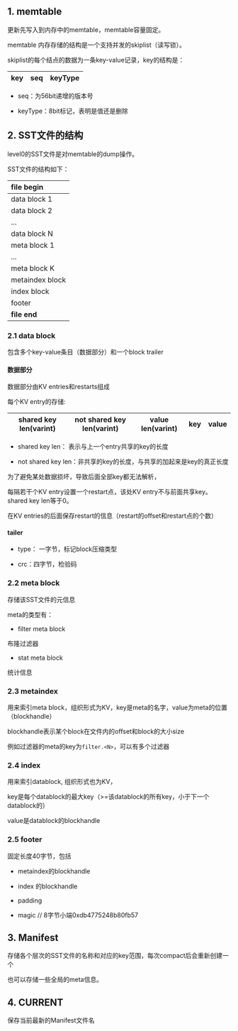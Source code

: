 ## 1. memtable

更新先写入到内存中的memtable，memtable容量固定。


memtable 内存存储的结构是一个支持并发的skiplist（读写锁）。

skiplist的每个结点的数据为一条key-value记录，key的结构是：


| key | seq | keyType |
|----------|---------|--------|





- seq：为56bit递增的版本号

- keyType：8bit标记，表明是值还是删除



## 2. SST文件的结构

level0的SST文件是对memtable的dump操作。

SST文件的结构如下：

|  file begin | 
|:----------|
| data block 1 |
| data block 2|
|...   |
| data block N |
| meta block 1 |
|...|
| meta block K |
| metaindex block|
|index block|
|footer|
|**file end**|



### 2.1 data block

包含多个key-value条目（数据部分）和一个block trailer

#### 数据部分

数据部分由KV entries和restarts组成

每个KV entry的存储:


| shared key len(varint)| not shared key len(varint) | value len(varint) |key|value|
|----------|---------|--------|--------|--------|


 

- shared key len： 表示与上一个entry共享的key的长度

- not shared key len：非共享的key的长度，与共享的加起来是key的真正长度



为了避免某处数据损坏，导致后面全部key都无法解析，

每隔若干个KV entry设置一个restart点，该处KV entry不与前面共享key。shared key len等于0。

在KV entries的后面保存restart的信息（restart的offset和restart点的个数）



#### tailer

- type： 一字节，标记block压缩类型

- crc：四字节，检验码

### 2.2 meta block

存储该SST文件的元信息

meta的类型有：

- filter meta block

布隆过滤器

- stat meta block

统计信息

### 2.3 metaindex

用来索引meta block，组织形式为KV，key是meta的名字，value为meta的位置（blockhandle）

blockhandle表示某个block在文件内的offset和block的大小size

例如过滤器的meta的key为`filter.<N>`，可以有多个过滤器

### 2.4 index

用来索引datablock, 组织形式也为KV，

key是每个datablock的最大key（>=该datablock的所有key，小于下一个datablock的）

value是datablock的blockhandle

### 2.5 footer

固定长度40字节，包括

- metaindex的blockhandle

- index 的blockhandle

- padding 

- magic // 8字节小端0xdb4775248b80fb57

## 3. Manifest

存储各个层次的SST文件的名称和对应的key范围，每次compact后会重新创建一个

也可以存储一些全局的meta信息。

## 4. CURRENT

保存当前最新的Manifest文件名
